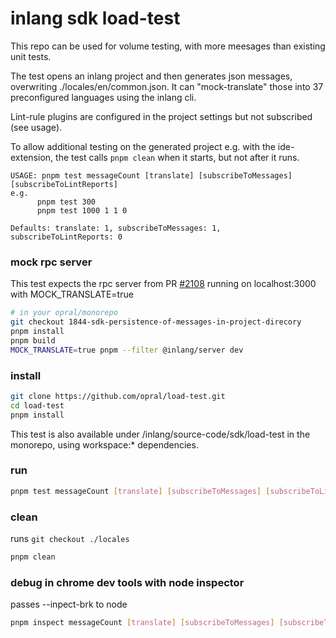 # inlang sdk load-test

This repo can be used for volume testing, with more meesages than existing unit tests.

The test opens an inlang project and then generates json messages, overwriting ./locales/en/common.json. It can "mock-translate" those into 37 preconfigured languages using the inlang cli.

Lint-rule plugins are configured in the project settings but not subscribed (see usage).

To allow additional testing on the generated project e.g. with the ide-extension, the test calls `pnpm clean` when it starts, but not after it runs.

```
USAGE: pnpm test messageCount [translate] [subscribeToMessages] [subscribeToLintReports]
e.g.
      pnpm test 300
      pnpm test 1000 1 1 0

Defaults: translate: 1, subscribeToMessages: 1, subscribeToLintReports: 0
```

### mock rpc server
This test expects the rpc server from PR [#2108](https://github.com/opral/monorepo/pull/2108) running on localhost:3000 with MOCK_TRANSLATE=true

```sh
# in your opral/monorepo
git checkout 1844-sdk-persistence-of-messages-in-project-direcory
pnpm install
pnpm build
MOCK_TRANSLATE=true pnpm --filter @inlang/server dev
```

### install
```sh
git clone https://github.com/opral/load-test.git
cd load-test
pnpm install
```
This test is also available under /inlang/source-code/sdk/load-test in the monorepo, using workspace:* dependencies.

### run
```sh
pnpm test messageCount [translate] [subscribeToMessages] [subscribeToLintReports]
```

### clean
runs `git checkout ./locales`
```sh
pnpm clean
```

### debug in chrome dev tools with node inspector
passes --inpect-brk to node
```sh
pnpm inspect messageCount [translate] [subscribeToMessages] [subscribeToLintReports]
```
